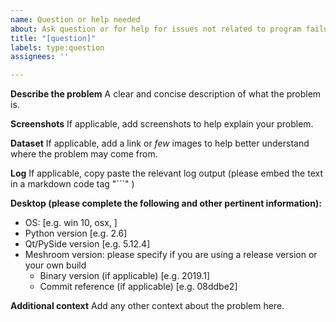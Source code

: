 ```yaml
---
name: Question or help needed
about: Ask question or for help for issues not related to program failures (e.g. "where I can find this feature", "my dataset is not reconstructed properly", "which parameter setting shall I use" etc...)
title: "[question]"
labels: type:question
assignees: ''

---
```


**Describe the problem**
A clear and concise description of what the problem is.

**Screenshots**
If applicable, add screenshots to help explain your problem.

**Dataset**
If applicable, add a link or *few* images to help better understand where the problem may come from.

**Log**
If applicable, copy paste the relevant log output (please embed the text in a markdown code tag "\`\`\`" )

**Desktop (please complete the following and other pertinent information):**
 - OS: [e.g. win 10, osx, ]
 - Python version [e.g. 2.6]
 - Qt/PySide version [e.g. 5.12.4]
 - Meshroom version: please specify if you are using a release version or your own build
   - Binary version (if applicable) [e.g. 2019.1]
   - Commit reference (if applicable) [e.g. 08ddbe2]

**Additional context**
Add any other context about the problem here.
